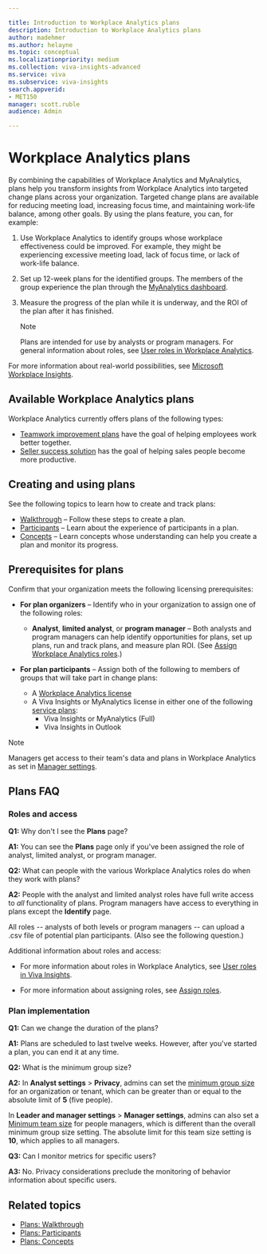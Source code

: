 ```yaml
---

title: Introduction to Workplace Analytics plans
description: Introduction to Workplace Analytics plans
author: madehmer
ms.author: helayne
ms.topic: conceptual
ms.localizationpriority: medium 
ms.collection: viva-insights-advanced 
ms.service: viva 
ms.subservice: viva-insights 
search.appverid: 
- MET150 
manager: scott.ruble
audience: Admin

---
```


# Workplace Analytics plans

By combining the capabilities of Workplace Analytics and MyAnalytics, plans help you transform insights from Workplace Analytics into targeted change plans across your organization. Targeted change plans are available for reducing meeting load, increasing focus time, and maintaining work-life balance, among other goals. By using the plans feature, you can, for example:  

1. Use Workplace Analytics to identify groups whose workplace effectiveness could be improved. For example, they might be experiencing excessive meeting load, lack of focus time, or lack of work-life balance.

2. Set up 12-week plans for the identified groups. The members of the group experience the plan through the [MyAnalytics dashboard](../personal/use/dashboard-2.md).

3. Measure the progress of the plan while it is underway, and the ROI of the plan after it has finished.

   >[!Note]
   >Plans are intended for use by analysts or program managers. For general information about roles, see [User roles in Workplace Analytics](../use/user-roles.md).

For more information about real-world possibilities, see [Microsoft Workplace Insights](https://insights.office.com/). <!-- and [[Helen's video]]. -->

<!-- REMOVING VIDEO FOR NOW. IT'S FULL Of "PROGRAMS" AND OTHER OUT-OF DATE TERMINOLOGY AND CONCEPTS. ### Video: Solution overview
<iframe width="640" height="564" src="https://player.vimeo.com/video/287139611" frameborder="0" allowFullScreen mozallowfullscreen webkitAllowFullScreen></iframe>
-->

## Available Workplace Analytics plans

Workplace Analytics currently offers plans of the following types:

* [Teamwork improvement plans](teamwork-solution.md) have the goal of helping employees work better together.
* [Seller success solution](seller-success.md) has the goal of helping sales people become more productive.

## Creating and using plans

See the following topics to learn how to create and track plans:

* [Walkthrough](solutionsv2-task.md) &ndash; Follow these steps to create a plan.
* [Participants](solutionsv2-participants.md) &ndash; Learn about the experience of participants in a plan.
* [Concepts](solutionsv2-conceptual.md) &ndash; Learn concepts whose understanding can help you create a plan and monitor its progress.

## Prerequisites for plans

Confirm that your organization meets the following licensing prerequisites:

* **For plan organizers** &ndash; Identify who in your organization to assign one of the following roles:

  * **Analyst**, **limited analyst**, or **program manager** &ndash; Both analysts and program managers can help identify opportunities for plans, set up plans, run and track plans, and measure plan ROI. (See [Assign Workplace Analytics roles](../setup/assign-roles-to-wpa-admins.md).)

* **For plan participants** &ndash; Assign both of the following to members of groups that will take part in change plans:

  * A [Workplace Analytics license](../setup/assign-licenses-to-population.md)
  * A Viva Insights or MyAnalytics license in either one of the following [service plans](../personal/setup/configure.md):
    * Viva Insights or MyAnalytics (Full)
    * Viva Insights in Outlook

>[!Note]
>Managers get access to their team's data and plans in Workplace Analytics as set in [Manager settings](../use/manager-settings.md).

<!-- RECONSTITUTE THE SECTION "WHEN MULTIPLE ROLES ARE ASSIGNED"
   > [!Note]
   > One person can be have more than one role (for example, both the analyst and program manager roles). For more information, see [When multiple roles are assigned](../use/user-roles.md#when-multiple-roles-are-assigned). -->

<!-- REMOVING PLAYBOOK FOR NOW. IT'S FULL OR "PROGRAM" AND "HABITS" AND PROCEDURES THAT DO NOT REFLECT THE NEW SIMPLER MODEL. 

## Workplace Analytics solution for teamwork playbook

The Solution for teamwork playbook provides tips on how to best use Workplace Analytics Teamwork plans to achieve maximum benefit for your organization.-->

## Plans FAQ

### Roles and access

**Q1:** Why don't I see the **Plans** page?

**A1:** You can see the **Plans** page only if you've been assigned the role of analyst, limited analyst, or program manager.

**Q2:** What can people with the various Workplace Analytics roles do when they work with plans?

**A2:** People with the analyst and limited analyst roles have full write access to _all_ functionality of plans. Program managers have access to everything in plans except the **Identify** page.

All roles -- analysts of both levels or program managers -- can upload a .csv file of potential plan participants. (Also see the following question.)

Additional information about roles and access:

* For more information about roles in Workplace Analytics, see [User roles in Viva Insights](../use/user-roles.md).

* For more information about assigning roles, see [Assign roles](../setup/set-up-workplace-analytics.md#setup-steps).

### Plan implementation

**Q1:** Can we change the duration of the plans?

**A1:** Plans are scheduled to last twelve weeks. However, after you've started a plan, you can end it at any time.

**Q2:** What is the minimum group size?

**A2:** In **Analyst settings** > **Privacy**, admins can set the [minimum group size](../use/privacy-settings.md) for an organization or tenant, which can be greater than or equal to the absolute limit of **5** (five people).

In **Leader and manager settings** > **Manager settings**, admins can also set a [Minimum team size](../use/manager-settings.md) for people managers, which is different than the overall minimum group size setting. The absolute limit for this team size setting is **10**, which applies to all managers.

**Q3:** Can I monitor metrics for specific users?

**A3:** No. Privacy considerations preclude the monitoring of behavior information about specific users.

## Related topics

* [Plans: Walkthrough](solutionsv2-task.md)
* [Plans: Participants](solutionsv2-participants.md)  
* [Plans: Concepts](solutionsv2-conceptual.md)
